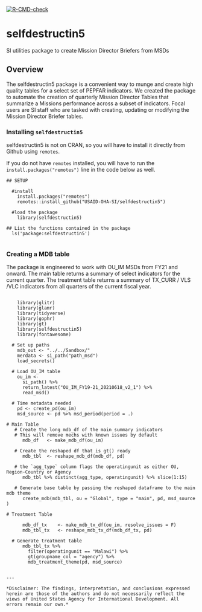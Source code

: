 <!-- badges: start -->
[![R-CMD-check](https://github.com/USAID-OHA-SI/selfdestructin5/workflows/R-CMD-check/badge.svg)](https://github.com/USAID-OHA-SI/selfdestructin5/actions)
<!-- badges: end -->


# selfdestructin5
SI utilities package to create Mission Director Briefers from MSDs

## Overview
The selfdestructin5 package is a convenient way to munge and create high quality tables for a select set of PEPFAR indicators. We created the package to automate the creation of quarterly Mission Director Tables that summarize a Missions performance across a subset of indicators. Focal users are SI staff who are tasked with creating, updating or modifying the Mission Director Briefer tables. 

### Installing `selfdestructin5`
selfdestructin5 is not on CRAN, so you will have to install it directly from Github using `remotes`.

If you do not have `remotes` installed, you will have to run the `install.packages("remotes")` line in the code below as well.

```{r}
## SETUP

  #install
    install.packages("remotes")
    remotes::install_github("USAID-OHA-SI/selfdestructin5")
    
  #load the package
    library(selfdestructin5)
  
## List the functions contained in the package
  ls('package:selfdestructin5')
  
```

### Creating a MDB table
The package is engineered to work with OU_IM MSDs from FY21 and onward. The main table returns a summary of select indicators for the current quarter. The treatment table returns a summary of TX_CURR / VLS /VLC indicators from all quarters of the current fiscal year. 

```{r}

    library(glitr)
    library(glamr)
    library(tidyverse)
    library(gophr)
    library(gt)
    library(selfdestructin5)
    library(fontawesome)

  # Set up paths 
    mdb_out <- "../../Sandbox/"
    merdata <- si_path("path_msd")
    load_secrets()
    
  # Load OU_IM table
    ou_im <- 
      si_path() %>% 
      return_latest("OU_IM_FY19-21_20210618_v2_1") %>%
      read_msd() 
    
  # Time metadata needed  
    pd <- create_pd(ou_im)
    msd_source <- pd %>% msd_period(period = .)

# Main Table
   # Create the long mdb_df of the main summary indicators 
   # This will remove mechs with known issues by default
      mdb_df   <- make_mdb_df(ou_im)
    
   # Create the reshaped df that is gt() ready
      mdb_tbl  <- reshape_mdb_df(mdb_df, pd)
    
   # the `agg_type` column flags the operatingunit as either OU, Region-Country or Agency
      mdb_tbl %>% distinct(agg_type, operatingunit) %>% slice(1:15)
  
   # Generate base table by passing the reshaped dataframe to the main mdb theme
      create_mdb(mdb_tbl, ou = "Global", type = "main", pd, msd_source )
    
# Treatment Table
  
      mdb_df_tx    <- make_mdb_tx_df(ou_im, resolve_issues = F)
      mdb_tbl_tx   <- reshape_mdb_tx_df(mdb_df_tx, pd)
  
  # Generate treatment table
      mdb_tbl_tx %>% 
        filter(operatingunit == "Malawi") %>% 
        gt(groupname_col = "agency") %>% 
        mdb_treatment_theme(pd, msd_source)
      

---

*Disclaimer: The findings, interpretation, and conclusions expressed herein are those of the authors and do not necessarily reflect the views of United States Agency for International Development. All errors remain our own.*
